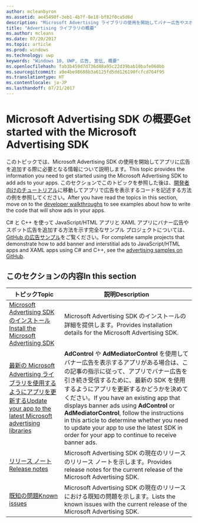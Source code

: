 ```yaml
---
author: mcleanbyron
ms.assetid: ae45490f-3eb1-4b7f-8e18-bf82f0ca5d6d
description: "Microsoft Advertising ライブラリの使用を開始してバナー広告やスポット広告をアプリに追加する際に必要となる情報を確認してください。"
title: "Advertising ライブラリの概要"
ms.author: mcleans
ms.date: 07/20/2017
ms.topic: article
ms.prod: windows
ms.technology: uwp
keywords: "Windows 10, UWP, 広告, 宣伝, 概要"
ms.openlocfilehash: fab1b459d7d736d48a95c22d39bab10bafe060bb
ms.sourcegitcommit: a9e4be98688b3a6125fd5dd126190fcfcd764f95
ms.translationtype: HT
ms.contentlocale: ja-JP
ms.lasthandoff: 07/21/2017
---
```

# <a name="get-started-with-the-microsoft-advertising-sdk"></a><span data-ttu-id="ac4ec-104">Microsoft Advertising SDK の概要</span><span class="sxs-lookup"><span data-stu-id="ac4ec-104">Get started with the Microsoft Advertising SDK</span></span>

<span data-ttu-id="ac4ec-105">このトピックでは、Microsoft Advertising SDK の使用を開始してアプリに広告を追加する際に必要となる情報について説明します。</span><span class="sxs-lookup"><span data-stu-id="ac4ec-105">This topic provides the information you need to get started using the Microsoft Advertising SDK to add ads to your apps.</span></span> <span data-ttu-id="ac4ec-106">このセクションでこのトピックを参照した後は、[開発者向けのチュートリアル](developer-walkthroughs.md)に移動してアプリで広告を表示するコードを記述する方法の例を参照してください。</span><span class="sxs-lookup"><span data-stu-id="ac4ec-106">After you have read the topics in this section, move on to the [developer walkthroughs](developer-walkthroughs.md) to see examples about how to write the code that will show ads in your apps.</span></span>

<span data-ttu-id="ac4ec-107">C# と C++ を使って JavaScript/HTML アプリと XAML アプリにバナー広告やスポット広告を追加する方法を示す完全なサンプル プロジェクトについては、[GitHub の広告サンプル](http://aka.ms/githubads)をご覧ください。</span><span class="sxs-lookup"><span data-stu-id="ac4ec-107">For complete sample projects that demonstrate how to add banner and interstitial ads to JavaScript/HTML apps and XAML apps using C# and C++, see the [advertising samples on GitHub](http://aka.ms/githubads).</span></span>


## <a name="in-this-section"></a><span data-ttu-id="ac4ec-108">このセクションの内容</span><span class="sxs-lookup"><span data-stu-id="ac4ec-108">In this section</span></span>

| <span data-ttu-id="ac4ec-109">トピック</span><span class="sxs-lookup"><span data-stu-id="ac4ec-109">Topic</span></span>                                                                                                       | <span data-ttu-id="ac4ec-110">説明</span><span class="sxs-lookup"><span data-stu-id="ac4ec-110">Description</span></span>                 |
|-------------------------------------------------------------------------------------------------------------|-----------------------------|
| [<span data-ttu-id="ac4ec-111">Microsoft Advertising SDK のインストール</span><span class="sxs-lookup"><span data-stu-id="ac4ec-111">Install the Microsoft Advertising SDK</span></span>](install-the-microsoft-advertising-libraries.md) |  <span data-ttu-id="ac4ec-112">Microsoft Advertising SDK のインストールの詳細を提供します。</span><span class="sxs-lookup"><span data-stu-id="ac4ec-112">Provides installation details for the Microsoft Advertising SDK.</span></span>  |
| [<span data-ttu-id="ac4ec-113">最新の Microsoft Advertising ライブラリを使用するようにアプリを更新する</span><span class="sxs-lookup"><span data-stu-id="ac4ec-113">Update your app to the latest Microsoft advertising libraries</span></span>](update-your-app-to-the-latest-advertising-libraries.md)  | <span data-ttu-id="ac4ec-114">**AdControl** や **AdMediatorControl** を使用してバナー広告を表示するアプリがある場合は、この記事の指示に従って、アプリでバナー広告を引き続き受信するために、最新の SDK を使用するようにアプリを更新するかどうかを決めてください。</span><span class="sxs-lookup"><span data-stu-id="ac4ec-114">If you have an existing app that displays banner ads using **AdControl** or **AdMediatorControl**, follow the instructions in this article to determine whether you need to update your app to use the latest SDK in order for your app to continue to receive banner ads.</span></span>  |
| [<span data-ttu-id="ac4ec-115">リリース ノート</span><span class="sxs-lookup"><span data-stu-id="ac4ec-115">Release notes</span></span>](release-notes-for-the-advertising-libraries.md)         |  <span data-ttu-id="ac4ec-116">Microsoft Advertising SDK の現在のリリースのリリース ノートを示します。</span><span class="sxs-lookup"><span data-stu-id="ac4ec-116">Provides release notes for the current release of the Microsoft Advertising SDK.</span></span>   |
| [<span data-ttu-id="ac4ec-117">既知の問題</span><span class="sxs-lookup"><span data-stu-id="ac4ec-117">Known issues</span></span>](known-issues-for-the-advertising-libraries.md)      |  <span data-ttu-id="ac4ec-118">Microsoft Advertising SDK の現在のリリースにおける既知の問題を示します。</span><span class="sxs-lookup"><span data-stu-id="ac4ec-118">Lists the known issues with the current release of the Microsoft Advertising SDK.</span></span>   |
